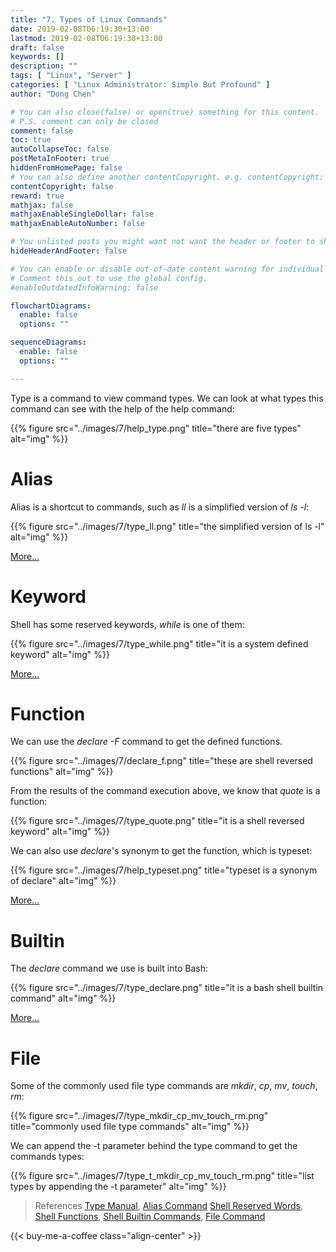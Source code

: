 ```yaml
---
title: "7. Types of Linux Commands"
date: 2019-02-08T06:19:30+13:00
lastmod: 2019-02-08T06:19:30+13:00
draft: false
keywords: []
description: ""
tags: [ "Linux", "Server" ]
categories: [ "Linux Administrator: Simple But Profound" ]
author: "Dong Chen"

# You can also close(false) or open(true) something for this content.
# P.S. comment can only be closed
comment: false
toc: true
autoCollapseToc: false
postMetaInFooter: true
hiddenFromHomePage: false
# You can also define another contentCopyright. e.g. contentCopyright: "This is another copyright."
contentCopyright: false
reward: true
mathjax: false
mathjaxEnableSingleDollar: false
mathjaxEnableAutoNumber: false

# You unlisted posts you might want not want the header or footer to show
hideHeaderAndFooter: false

# You can enable or disable out-of-date content warning for individual post.
# Comment this out to use the global config.
#enableOutdatedInfoWarning: false

flowchartDiagrams:
  enable: false
  options: ""

sequenceDiagrams: 
  enable: false
  options: ""

---
```


<!--more-->

Type is a command to view command types. We can look at what types this command can see with the help of the help command:

{{% figure src="../images/7/help_type.png" title="there are five types" alt="img" %}}

# Alias

Alias is a shortcut to commands, such as *ll* is a simplified version of *ls -l*:

{{% figure src="../images/7/type_ll.png" title="the simplified version of ls -l" alt="img" %}}

[More...](https://en.wikipedia.org/wiki/Alias_(command))

# Keyword

Shell has some reserved keywords, *while* is one of them:

{{% figure src="../images/7/type_while.png" title="it is a system defined keyword" alt="img" %}}

[More...](https://www.gnu.org/software/bash/manual/html_node/Reserved-Word-Index.html)

# Function

We can use the *declare -F* command to get the defined functions.

{{% figure src="../images/7/declare_f.png" title="these are shell reversed functions" alt="img" %}}

From the results of the command execution above, we know that *quote* is a function:

{{% figure src="../images/7/type_quote.png" title="it is a shell reversed keyword" alt="img" %}}

We can also use *declare*'s synonym to get the function, which is typeset:

{{% figure src="../images/7/help_typeset.png" title="typeset is a synonym of declare" alt="img" %}}

[More...](https://www.gnu.org/software/bash/manual/html_node/Shell-Functions.html)

# Builtin

The *declare* command we use is built into Bash:

{{% figure src="../images/7/type_declare.png" title="it is a bash shell builtin command" alt="img" %}}

[More...](https://www.gnu.org/software/bash/manual/html_node/Builtin-Index.html#Builtin-Index)

# File

Some of the commonly used file type commands are *mkdir*, *cp*, *mv*, *touch*, *rm*:

{{% figure src="../images/7/type_mkdir_cp_mv_touch_rm.png" title="commonly used file type commands" alt="img" %}}

We can append the -t parameter behind the type command to get the commands types:

{{% figure src="../images/7/type_t_mkdir_cp_mv_touch_rm.png" title="list types by appending the -t parameter" alt="img" %}}

> References
> [Type Manual](https://ss64.com/bash/type.html),
> [Alias Command](https://en.wikipedia.org/wiki/Alias_(command))
> [Shell Reserved Words](https://www.gnu.org/software/bash/manual/html_node/Reserved-Word-Index.html),
> [Shell Functions](https://www.gnu.org/software/bash/manual/html_node/Shell-Functions.html),
> [Shell Builtin Commands](https://www.gnu.org/software/bash/manual/html_node/Builtin-Index.html#Builtin-Index),
> [File Command](https://en.wikipedia.org/wiki/File_(command))

<!-- Buy Me a Coffee Button -->
{{< buy-me-a-coffee class="align-center" >}}
